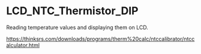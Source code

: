 # LCD_NTC_Thermistor_DIP
Reading temperature values and displaying them on LCD.

https://thinksrs.com/downloads/programs/therm%20calc/ntccalibrator/ntccalculator.html
